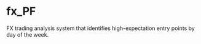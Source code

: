 # fx_PF

FX trading analysis system that identifies high-expectation entry points by day of the week.
